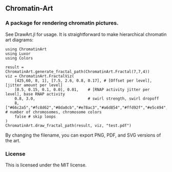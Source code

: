 ## Chromatin-Art

### A package for rendering chromatin pictures.
See DrawArt.jl for usage. It is straightforward to make hierarchical chromatin art diagrams:
```
using ChromatinArt
using Luxor
using Colors

result = ChromatinArt.generate_fractal_path(ChromatinArt.Fractal(7,7,4))
viz = ChromatinArt.FractalViz(
    [425,60, 8, 1], [7.5, 2.6, 0.8, 0.17], # [Offset per level], [jitter amount per level]
    [0.5, 0.15, 0.1, 0.0], 0.01,    # [RNAP activity jitter per level], base RNAP activity
    0.8, 3.0,                       # swirl strength, swirl dropoff
    8,["#66c2a5","#fc8d62","#8da0cb","#e78ac3","#a6d854","#ffd92f","#e5c494","#fb8072"], # number of chromosomes, chromosome colors
    false # skip loops
)
ChromatinArt.draw_fractal_path(result, viz, "test.pdf")
```

By changing the filename, you can export PNG, PDF, and SVG versions of the art.

### License
This is licensed under the MIT license.